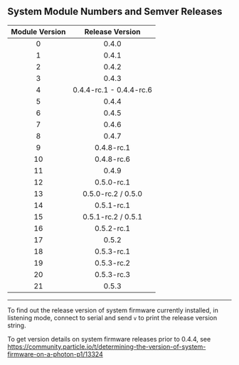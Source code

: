 ## System Module Numbers and Semver Releases

| Module Version | Release Version |
|:--------------:|:---------------:|
| 0 | 0.4.0 |
| 1 | 0.4.1 |
| 2 | 0.4.2 |
| 3 | 0.4.3 |
| 4 | 0.4.4-rc.1 - 0.4.4-rc.6 |
| 5 | 0.4.4 |
| 6 | 0.4.5 |
| 7 | 0.4.6 |
| 8 | 0.4.7 |
| 9 | 0.4.8-rc.1 |  (2nd release to MFG for Photon)
| 10 | 0.4.8-rc.6 |  (Electron MFG Release)
| 11 | 0.4.9 |
| 12 | 0.5.0-rc.1 |  (Core, Photon, P1 & Electron)
| 13 | 0.5.0-rc.2 / 0.5.0 |  (Core, Photon, P1 & Electron)
| 14 | 0.5.1-rc.1 | (Core, Photon, P1, Electron)
| 15 | 0.5.1-rc.2 / 0.5.1 | (Core, Photon, P1, Electron)
| 16 | 0.5.2-rc.1 | (Core, Photon, P1, Electron)
| 17 | 0.5.2 | (Core, Photon, P1, Electron)
| 18 | 0.5.3-rc.1 | (Core, Photon, P1, Electron)
| 19 | 0.5.3-rc.2 | (Core, Photon, P1, Electron)
| 20 | 0.5.3-rc.3 | (Core, Photon, P1, Electron)
| 21 | 0.5.3 |      (Core, Photon, P1, Electron)
-------------

To find out the release version of system firmware currently installed, in listening mode,
connect to serial and send `v` to print the release version string.

To get version details on system firmware releases prior to 0.4.4, see https://community.particle.io/t/determining-the-version-of-system-firmware-on-a-photon-p1/13324
